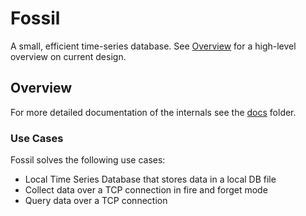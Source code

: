 # Fossil

A small, efficient time-series database. See [Overview](./docs/overview.md) for a high-level overview on current design.

## Overview
For more detailed documentation of the internals see the [docs](/docs) folder.

### Use Cases

Fossil solves the following use cases:

- Local Time Series Database that stores data in a local DB file
- Collect data over a TCP connection in fire and forget mode
- Query data over a TCP connection
